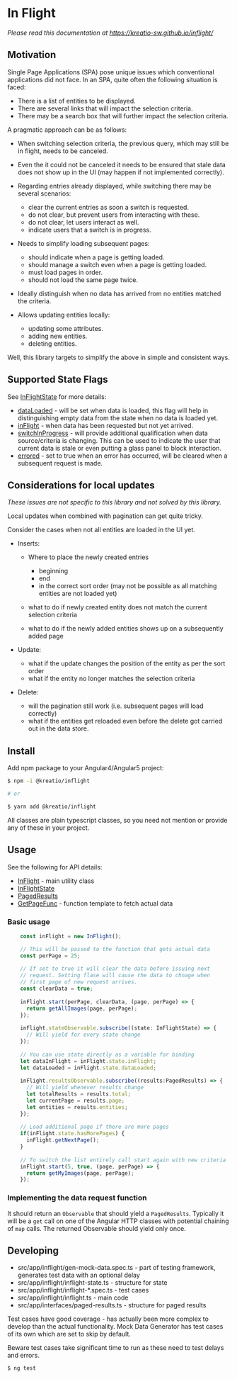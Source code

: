 # In Flight

*Please read this documentation at https://kreatio-sw.github.io/inflight/*

## Motivation

Single Page Applications (SPA) pose unique issues which conventional applications did not face.
In an SPA, quite often the following situation is faced:

- There is a list of entities to be displayed.
- There are several links that will impact the selection criteria.
- There may be a search box that will further impact the selection criteria.

A pragmatic approach can be as follows: 

- When switching selection criteria, the previous query, which may still be
  in flight, needs to be canceled.
- Even the it could not be canceled it needs to be ensured that stale data
  does not show up in the UI (may happen if not implemented correctly).
- Regarding entries already displayed, while switching there may be several scenarios:

    - clear the current entries as soon a switch is requested.
    - do not clear, but prevent users from interacting with these.
    - do not clear, let users interact as well.
    - indicate users that a switch is in progress.

- Needs to simplify loading subsequent pages:

    - should indicate when a page is getting loaded.
    - should manage a switch even when a page is getting loaded.
    - must load pages in order.
    - should not load the same page twice.

- Ideally distinguish when no data has arrived from no entities matched the criteria.

- Allows updating entities locally:

    - updating some attributes.
    - adding new entities.
    - deleting entities.

Well, this library targets to simplify the above in simple and consistent ways.

## Supported State Flags

See [InFlightState](classes/InFlightState.html) for more details:

- [dataLoaded](classes/InFlightState.html#dataLoaded) - will be set 
 when data is loaded, this flag will help in
 distinguishing empty data from the state when no data is
 loaded yet.
- [inFlight](classes/InFlightState.html#inFlight) - when data 
 has been requested but not yet arrived.
- [switchInProgress](classes/InFlightState.html#switchInProgress) - will
 provide additional
 qualification when data source/criteria is changing.
 This can be used to indicate the user that current data
 is stale or even putting a glass panel to block
 interaction.
- [errored](classes/InFlightState.html#errored) - set to true when an error has occurred,
 will be cleared when a subsequent request is made.

## Considerations for local updates

*These issues are not specific to this library and not solved by
this library.*

Local updates when combined with pagination can get quite tricky.


Consider the cases when not all entities are loaded in the UI yet.

- Inserts:

    - Where to place the newly created entries
        - beginning
        - end
        - in the correct sort order (may not be possible as all
          matching entities are not loaded yet)
            
    - what to do if newly created entity does not match the current
      selection criteria
    
    - what to do if the newly added entities shows up on a subsequently added page

- Update:

    - what if the update changes the position of the entity as per the sort order
    - what if the entity no longer matches the selection criteria

- Delete:

    - will the pagination still work (i.e. subsequent pages will load correctly)
    - what if the entities get reloaded even before the delete got carried out in
      the data store.

## Install

Add npm package to your Angular4/Angular5 project:

```bash
$ npm -i @kreatio/inflight

# or

$ yarn add @kreatio/inflight
```

All classes are plain typescript classes, so you need not mention or provide any of these
in your project.

## Usage

See the following for API details:

- [InFlight](classes/InFlight.html) - main utility class
- [InFlightState](classes/InFlightState.html)
- [PagedResults](classes/PagedResults.html)
- [GetPageFunc](interfaces/GetPageFunc.html) - function template to fetch actual data

### Basic usage

```typescript
    const inFlight = new InFlight();

    // This will be passed to the function that gets actual data
    const perPage = 25;
    
    // If set to true it will clear the data before issuing next
    // request. Setting flase will cause the data to chnage when
    // first page of new request arrives.
    const clearData = true;
    
    inFlight.start(perPage, clearData, (page, perPage) => {
      return getAllImages(page, perPage);
    });
    
    inFlight.stateObservable.subscribe((state: InFlightState) => {
      // Will yield for every state change
    });
    
    // You can use state directly as a variable for binding
    let dataInFlight = inFlight.state.inFlight;
    let dataLoaded = inFlight.state.dataLoaded;
    
    inFlight.resultsObservable.subscribe((results:PagedResults) => {
      // Will yield whenever results change
      let totalResults = results.total;
      let currentPage = results.page;
      let entities = results.entities;
    });
    
    // Load additional page if there are more pages
    if(inFlight.state.hasMorePages) {
      inFlight.getNextPage();
    }
    
    // To switch the list entirely call start again with new criteria
    inFlight.start(5, true, (page, perPage) => {
      return getMyImages(page, perPage);
    });
```

### Implementing the data request function

It should return an `Observable` that should yield a `PagedResults`.
Typically it will be a `get` call on one of the Angular HTTP  classes
with potential chaining of `map` calls. The returned Observable should
yield only once.              

## Developing

- src/app/inflight/gen-mock-data.spec.ts - part of testing framework, generates
  test data with an optional delay
- src/app/inflight/inflight-state.ts - structure for state
- src/app/inflight/inflight-*.spec.ts - test cases
- src/app/inflight/inflight.ts - main code
- src/app/interfaces/paged-results.ts - structure for paged results

Test cases have good coverage - has actually been more complex to develop than the
actual functionality. Mock Data Generator has test cases of its own which
are set to skip by default.

Beware test cases take significant time to run as these need to test delays
and errors.

```
$ ng test
```

